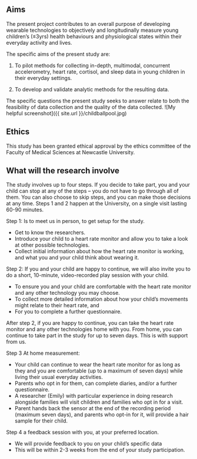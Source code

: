 
Aims
------
The present project contributes to an overall purpose of developing wearable technologies to objectively and longitudinally measure young children’s (≤3yrs) health behaviours and physiological states within their everyday activity and lives.

The specific aims of the present study are: 

1. To pilot methods for collecting in-depth, multimodal, concurrent accelerometry, heart rate, cortisol, and sleep data in young children in their everyday settings. 

2. To develop and validate analytic methods for the resulting data. 

The specific questions the present study seeks to answer relate to both the feasibility of data collection and the quality of the data collected.
![My helpful screenshot]({{ site.url }}/childballpool.jpg)

Ethics
------
This study has been granted ethical approval by the ethics committee of the Faculty of Medical Sciences at Newcastle University. 

What will the research involve
------
The study involves up to four steps. If you decide to take part, you and your child can stop at any of the steps – you do not have to go through all of them. You can also choose to skip steps, and you can make those decisions at any time.
Steps 1 and 2 happen at the University, on a single visit lasting 60-90 minutes.

Step 1: Is to meet us in person, to get setup for the study. 

-	Get to know the researchers. 
-	Introduce your child to a heart rate monitor and allow you to take a look at other possible technologies.
-	Collect initial information about how the heart rate monitor is working, and what you and your child think about wearing it.

Step 2: If you and your child are happy to continue, we will also invite you to do a short, 10-minute, video-recorded play session with your child.

-	To ensure you and your child are comfortable with the heart rate monitor and any other technology you may choose. 
-	To collect more detailed information about how your child’s movements might relate to their heart rate, and
-	For you to complete a further questionnaire. 

After step 2, if you are happy to continue, you can take the heart rate monitor and any other technologies home with you. From home, you can continue to take part in the study for up to seven days. This is with support from us.

Step 3 At home measurement:

-	Your child can continue to wear the heart rate monitor for as long as they and you are comfortable (up to a maximum of seven days) while living their usual everyday activities. 
-	Parents who opt in for them, can complete diaries, and/or a further questionnaire. 
-	A researcher (Emily) with particular experience in doing research alongside families will visit children and families who opt in for a visit. 
-	Parent hands back the sensor at the end of the recording period (maximum seven days), and parents who opt-in for it, will provide a hair sample for their child.

Step 4 a feedback session with you, at your preferred location.

-	We will provide feedback to you on your child’s specific data
-	This will be within 2-3 weeks from the end of your study participation. 



